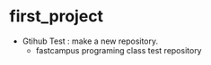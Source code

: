 # first_project
- Gtihub Test : make a new repository.
  - fastcampus programing class test repository
